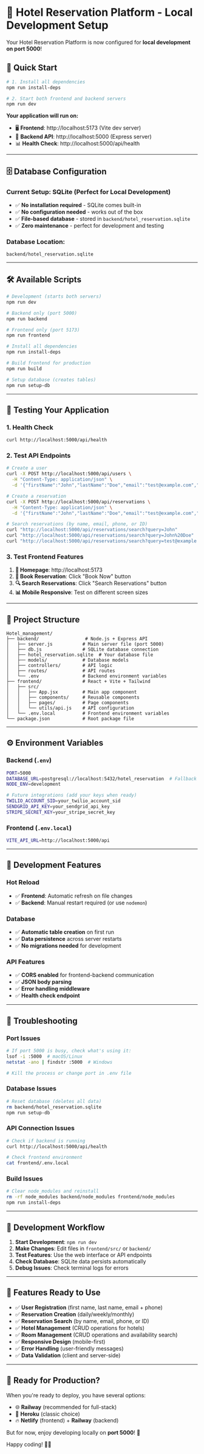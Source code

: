 # 🏨 Hotel Reservation Platform - Local Development Setup

Your Hotel Reservation Platform is now configured for **local development on port 5000**!

## 🚀 Quick Start

```bash
# 1. Install all dependencies
npm run install-deps

# 2. Start both frontend and backend servers
npm run dev
```

**Your application will run on:**

- 🖥️ **Frontend**: http://localhost:5173 (Vite dev server)
- 🔧 **Backend API**: http://localhost:5000 (Express server)
- 📊 **Health Check**: http://localhost:5000/api/health

---

## 🗄️ Database Configuration

### Current Setup: SQLite (Perfect for Local Development)

- ✅ **No installation required** - SQLite comes built-in
- ✅ **No configuration needed** - works out of the box
- ✅ **File-based database** - stored in `backend/hotel_reservation.sqlite`
- ✅ **Zero maintenance** - perfect for development and testing

### Database Location:

```
backend/hotel_reservation.sqlite
```

---

## 🛠️ Available Scripts

```bash
# Development (starts both servers)
npm run dev

# Backend only (port 5000)
npm run backend

# Frontend only (port 5173)
npm run frontend

# Install all dependencies
npm run install-deps

# Build frontend for production
npm run build

# Setup database (creates tables)
npm run setup-db
```

---

## 🧪 Testing Your Application

### 1. Health Check

```bash
curl http://localhost:5000/api/health
```

### 2. Test API Endpoints

```bash
# Create a user
curl -X POST http://localhost:5000/api/users \
  -H "Content-Type: application/json" \
  -d '{"firstName":"John","lastName":"Doe","email":"test@example.com","phone":"+1234567890"}'

# Create a reservation
curl -X POST http://localhost:5000/api/reservations \
  -H "Content-Type: application/json" \
  -d '{"firstName":"John","lastName":"Doe","email":"test@example.com","phone":"+1234567890","checkIn":"2024-12-01","checkOut":"2024-12-03","type":"daily"}'

# Search reservations (by name, email, phone, or ID)
curl "http://localhost:5000/api/reservations/search?query=John"
curl "http://localhost:5000/api/reservations/search?query=John%20Doe"
curl "http://localhost:5000/api/reservations/search?query=test@example.com"
```

### 3. Test Frontend Features

1. **📱 Homepage**: http://localhost:5173
2. **📝 Book Reservation**: Click "Book Now" button
3. **🔍 Search Reservations**: Click "Search Reservations" button
4. **📊 Mobile Responsive**: Test on different screen sizes

---

## 📁 Project Structure

```
Hotel_management/
├── backend/                 # Node.js + Express API
│   ├── server.js           # Main server file (port 5000)
│   ├── db.js               # SQLite database connection
│   ├── hotel_reservation.sqlite  # Your database file
│   ├── models/             # Database models
│   ├── controllers/        # API logic
│   ├── routes/             # API routes
│   └── .env                # Backend environment variables
├── frontend/               # React + Vite + Tailwind
│   ├── src/
│   │   ├── App.jsx         # Main app component
│   │   ├── components/     # Reusable components
│   │   ├── pages/          # Page components
│   │   └── utils/api.js    # API configuration
│   └── .env.local          # Frontend environment variables
└── package.json            # Root package file
```

---

## ⚙️ Environment Variables

### Backend (`.env`)

```bash
PORT=5000
DATABASE_URL=postgresql://localhost:5432/hotel_reservation  # Fallback to SQLite if not available
NODE_ENV=development

# Future integrations (add your keys when ready)
TWILIO_ACCOUNT_SID=your_twilio_account_sid
SENDGRID_API_KEY=your_sendgrid_api_key
STRIPE_SECRET_KEY=your_stripe_secret_key
```

### Frontend (`.env.local`)

```bash
VITE_API_URL=http://localhost:5000/api
```

---

## 🔧 Development Features

### Hot Reload

- ✅ **Frontend**: Automatic refresh on file changes
- ✅ **Backend**: Manual restart required (or use `nodemon`)

### Database

- ✅ **Automatic table creation** on first run
- ✅ **Data persistence** across server restarts
- ✅ **No migrations needed** for development

### API Features

- ✅ **CORS enabled** for frontend-backend communication
- ✅ **JSON body parsing**
- ✅ **Error handling middleware**
- ✅ **Health check endpoint**

---

## 🚨 Troubleshooting

### Port Issues

```bash
# If port 5000 is busy, check what's using it:
lsof -i :5000  # macOS/Linux
netstat -ano | findstr :5000  # Windows

# Kill the process or change port in .env file
```

### Database Issues

```bash
# Reset database (deletes all data)
rm backend/hotel_reservation.sqlite
npm run setup-db
```

### API Connection Issues

```bash
# Check if backend is running
curl http://localhost:5000/api/health

# Check frontend environment
cat frontend/.env.local
```

### Build Issues

```bash
# Clear node_modules and reinstall
rm -rf node_modules backend/node_modules frontend/node_modules
npm run install-deps
```

---

## 🎯 Development Workflow

1. **Start Development**: `npm run dev`
2. **Make Changes**: Edit files in `frontend/src/` or `backend/`
3. **Test Features**: Use the web interface or API endpoints
4. **Check Database**: SQLite data persists automatically
5. **Debug Issues**: Check terminal logs for errors

---

## 🎉 Features Ready to Use

- ✅ **User Registration** (first name, last name, email + phone)
- ✅ **Reservation Creation** (daily/weekly/monthly)
- ✅ **Reservation Search** (by name, email, phone, or ID)
- ✅ **Hotel Management** (CRUD operations for hotels)
- ✅ **Room Management** (CRUD operations and availability search)
- ✅ **Responsive Design** (mobile-first)
- ✅ **Error Handling** (user-friendly messages)
- ✅ **Data Validation** (client and server-side)

---

## 🚀 Ready for Production?

When you're ready to deploy, you have several options:

- 🌐 **Railway** (recommended for full-stack)
- 🎯 **Heroku** (classic choice)
- 🔥 **Netlify** (frontend) + **Railway** (backend)

But for now, enjoy developing locally on **port 5000**! 🎉

Happy coding! 🏨✨
